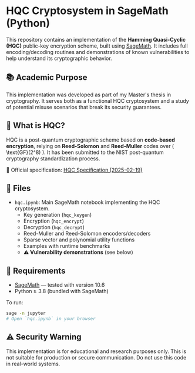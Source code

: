 # HQC Cryptosystem in SageMath (Python)

This repository contains an implementation of the **Hamming Quasi-Cyclic (HQC)** public-key encryption scheme, built using [SageMath](https://www.sagemath.org/). It includes full encoding/decoding routines and demonstrations of known vulnerabilities to help understand its cryptographic behavior.

## 📚 Academic Purpose

This implementation was developed as part of my Master's thesis in cryptography. It serves both as a functional HQC cryptosystem and a study of potential misuse scenarios that break its security guarantees.

## 🔐 What is HQC?

HQC is a post-quantum cryptographic scheme based on **code-based encryption**, relying on **Reed-Solomon** and **Reed-Muller** codes over \( \text{GF}(2^8) \). It has been submitted to the NIST post-quantum cryptography standardization process.

📄 Official specification: [HQC Specification (2025-02-19)](https://pqc-hqc.org/doc/hqc-specification_2025-02-19.pdf)

## 📁 Files

- `hqc.ipynb`: Main SageMath notebook implementing the HQC cryptosystem.
  - Key generation (`hqc_keygen`)
  - Encryption (`hqc_encrypt`)
  - Decryption (`hqc_decrypt`)
  - Reed-Muller and Reed-Solomon encoders/decoders
  - Sparse vector and polynomial utility functions
  - Examples with runtime benchmarks
  - **⚠️ Vulnerability demonstrations** (see below)

## 🚀 Requirements

- [SageMath](https://www.sagemath.org/) — tested with version 10.6
- Python ≥ 3.8 (bundled with SageMath)

To run:
```bash
sage -n jupyter
# Open `hqc.ipynb` in your browser
```

## ⚠️ Security Warning

This implementation is for educational and research purposes only. This is not suitable for production or secure communication. Do not use this code in real-world systems.
